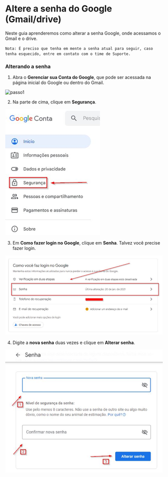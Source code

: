 # Altere a senha do Google (Gmail/drive)

Neste guia aprenderemos como alterar a senha Google, onde acessamos o Gmail e o drive.

`Nota: É preciso que tenha em mente a senha atual para seguir, caso tenha esquecido, entre em contato com o time de Suporte.`

### Alterando a senha

1. Abra o **Gerenciar sua Conta do Google**, que pode ser acessada na página inicial do Google ou dentro do Gmail.

![passo1](/assets/images/senha_google_passo_1.jpg#center)

2. Na parte de cima, clique em **Segurança**.

![passo2](/assets/images/senha_google_passo_2.jpg#center)

3. Em **Como fazer login no Google**, clique em **Senha**. Talvez você precise fazer login.

![passo3](/assets/images/senha_google_passo_3.jpg#center)

4. Digite a **nova senha** duas vezes e clique em **Alterar senha**.

![passo4](/assets/images/senha_google_passo_4.jpg#center)